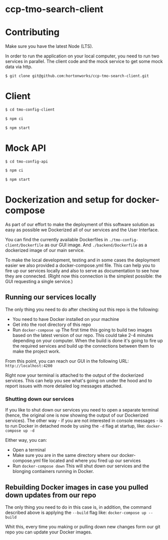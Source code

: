 # ccp-tmo-search-client

Contributing
============

Make sure you have the latest Node (LTS).

In order to run the application on your local computer, you need to run two services in parallel.
The client code and the mock service to get some mock data via http.

```bash
$ git clone git@github.com:hortonworks/ccp-tmo-search-client.git
```

Client
======

```bash
$ cd tmo-config-client
```

```bash
$ npm ci
```

```bash
$ npm start
```

Mock API
========

```bash
$ cd tmo-config-api
```

```bash
$ npm ci
```

```bash
$ npm start
```

# Dockerization and setup for docker-compose
As part of our effort to make the deployment of this software solution as easy as possible we Dockerized all of our services and the User Interface.

You can find the currently available Dockerfiles in
```./tmo-config-client/Dockerfile``` as our GUI image. And
```./backend/Dockerfile``` as a dockerized image of our main service.

To make the local development, testing and in some cases the deployment easier we also provided a docker-compose.yml file.
This can help you to fire up our services locally and also to serve as documentation to see how they are connected.
(Right now this connection is the simplest possible: the GUI requesting a single service.)

## Running our services locally
The only thing you need to do after checking out this repo is the following:
- You need to have Docker installed on your machine
- Get into the root directory of this repo
- Run ```docker-compose up```
The first time this going to build two images based on the latest version of our repo. This could take 2-4 minutes depending on your computer. When the build is done it's going to fire up the required services and build up the connections between them to make the project work.

From this point, you can reach our GUI in the following URL:
```http://localhost:4200```

Right now your terminal is attached to the output of the dockerized services. This can help you see what's going on under the hood and to report issues with more detailed log messages attached.

### Shutting down our services
If you like to shut down our services you need to open a separate terminal (hence, the original one is now showing the output of our Dockerized services). The other way - if you are not interested in console messages - is to run Docker in detached mode by using the ```-d``` flag at startup, like:
```docker-compose up -d```

Either way, you can:
- Open a terminal
- Make sure you are in the same directory where our docker-compose.yml file located and where you fired up our services
- Run ```docker-compose down```
This will shut down our services and the blonging contiainers running in Docker.

## Rebuilding Docker images in case you pulled down updates from our repo
The only thing you need to do in this case is, in addition, the command described above is applying the ```--build``` flag like:
```docker-compose up --build```

Whit this, every time you making or pulling down new changes form our git repo you can update your Docker images.
